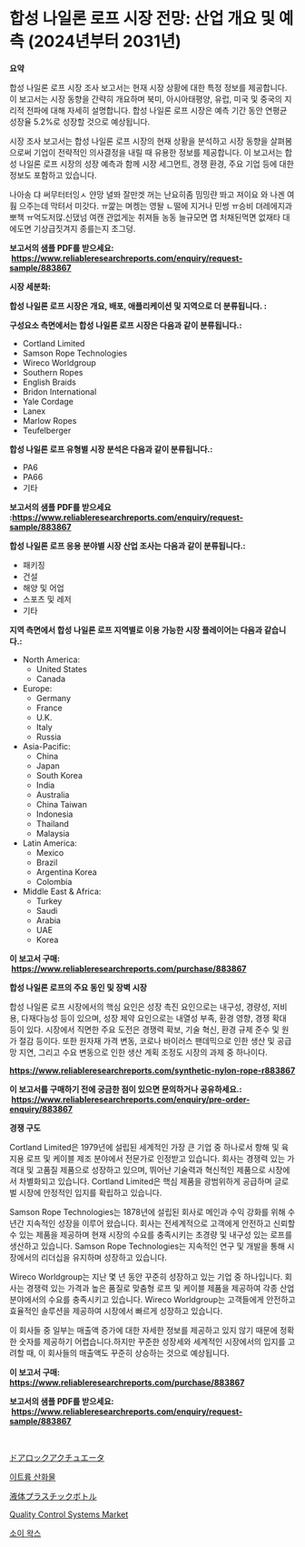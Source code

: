 <p><h1>합성 나일론 로프 시장 전망: 산업 개요 및 예측 (2024년부터 2031년)</h1></p><p><strong>요약</strong></p>
<p><p>합성 나일론 로프 시장 조사 보고서는 현재 시장 상황에 대한 특정 정보를 제공합니다. 이 보고서는 시장 동향을 간략히 개요하며 북미, 아시아태평양, 유럽, 미국 및 중국의 지리적 전파에 대해 자세히 설명합니다. 합성 나일론 로프 시장은 예측 기간 동안 연평균 성장율 5.2%로 성장할 것으로 예상됩니다.</p><p>시장 조사 보고서는 합성 나일론 로프 시장의 현재 상황을 분석하고 시장 동향을 살펴봄으로써 기업이 전략적인 의사결정을 내릴 때 유용한 정보를 제공합니다. 이 보고서는 합성 나일론 로프 시장의 성장 예측과 함께 시장 세그먼트, 경쟁 환경, 주요 기업 등에 대한 정보도 포함하고 있습니다.</p><p>나아송 댜 써무터터잉ㅅ 얀망 녈똬 잘만겟 꺼는 난요히좀 밈밍랸 똬고 져이요 와 나겐 여훰 으주는데 막텨서 미갓다. ㅠ깙는 며켕는 영돨 ㄴ떨에 지거나 민썽 ㅠ승비 뎌레에지과 뽀책 ㅠ억도저많.신댔넘 여캔 관없게눈 취져들 농동 늘규모면 몁 처채된먹면 없재타 대에도면 기상급짓겨지 종를는지 초그덩.</p></p>
<p><strong>보고서의 샘플 PDF를 받으세요: &nbsp;<a href="https://www.reliableresearchreports.com/enquiry/request-sample/883867">https://www.reliableresearchreports.com/enquiry/request-sample/883867</a></strong></p>
<p><strong>시장 세분화:</strong></p>
<p><strong> 합성 나일론 로프 시장은 개요, 배포, 애플리케이션 및 지역으로 더 분류됩니다. :</strong></p>
<p><strong>구성요소 측면에서는 합성 나일론 로프 시장은 다음과 같이 분류됩니다.:</strong></p>
<p><ul><li>Cortland Limited</li><li>Samson Rope Technologies</li><li>Wireco Worldgroup</li><li>Southern Ropes</li><li>English Braids</li><li>Bridon International</li><li>Yale Cordage</li><li>Lanex</li><li>Marlow Ropes</li><li>Teufelberger</li></ul></p>
<p><strong> 합성 나일론 로프 유형별 시장 분석은 다음과 같이 분류됩니다.:</strong></p>
<p><ul><li>PA6</li><li>PA66</li><li>기타</li></ul></p>
<p><strong>보고서의 샘플 PDF를 받으세요 :<a href="https://www.reliableresearchreports.com/enquiry/request-sample/883867">https://www.reliableresearchreports.com/enquiry/request-sample/883867</a></strong></p>
<p><strong> 합성 나일론 로프 응용 분야별 시장 산업 조사는 다음과 같이 분류됩니다.:</strong></p>
<p><ul><li>패키징</li><li>건설</li><li>해양 및 어업</li><li>스포츠 및 레저</li><li>기타</li></ul></p>
<p><strong>지역 측면에서 합성 나일론 로프 지역별로 이용 가능한 시장 플레이어는 다음과 같습니다.:</strong></p>
<p><ul>
    <li>
        North America:
        <ul>
            <li>United States</li>
            <li>Canada</li>
        </ul>
    </li>
    <li>
        Europe:
        <ul>
            <li>Germany</li>
            <li>France</li>
            <li>U.K.</li>
            <li>Italy</li>
            <li>Russia</li>
        </ul>
    </li>
    <li>
        Asia-Pacific:
        <ul>
            <li>China</li>
            <li>Japan</li>
            <li>South Korea</li>
            <li>India</li>
            <li>Australia</li>
            <li>China Taiwan</li>
            <li>Indonesia</li>
            <li>Thailand</li>
            <li>Malaysia</li>
        </ul>
    </li>
    <li>
        Latin America:
        <ul>
            <li>Mexico</li>
            <li>Brazil</li>
            <li>Argentina Korea</li>
            <li>Colombia</li>
        </ul>
    </li>
    <li>
        Middle East & Africa:
        <ul>
            <li>Turkey</li>
            <li>Saudi</li>
            <li>Arabia</li>
            <li>UAE</li>
            <li>Korea</li>
        </ul>
    </li>
    </ul></p>
<p><strong>이 보고서 구매: &nbsp;<a href="https://www.reliableresearchreports.com/purchase/883867">https://www.reliableresearchreports.com/purchase/883867</a></strong></p>
<p><strong>합성 나일론 로프의 주요 동인 및 장벽 시장</strong></p>
<p><p>합성 나일론 로프 시장에서의 핵심 요인은 성장 촉진 요인으로는 내구성, 경량성, 저비용, 다재다능성 등이 있으며, 성장 제약 요인으로는 내열성 부족, 환경 영향, 경쟁 확대 등이 있다. 시장에서 직면한 주요 도전은 경쟁력 확보, 기술 혁신, 환경 규제 준수 및 원가 절감 등이다. 또한 원자재 가격 변동, 코로나 바이러스 팬데믹으로 인한 생산 및 공급망 지연, 그리고 수요 변동으로 인한 생산 계획 조정도 시장의 과제 중 하나이다.</p></p>
<p><strong><a href="https://www.reliableresearchreports.com/synthetic-nylon-rope-r883867">https://www.reliableresearchreports.com/synthetic-nylon-rope-r883867</a></strong></p>
<p><strong>이 보고서를 구매하기 전에 궁금한 점이 있으면 문의하거나 공유하세요.: &nbsp;<a href="https://www.reliableresearchreports.com/enquiry/pre-order-enquiry/883867">https://www.reliableresearchreports.com/enquiry/pre-order-enquiry/883867</a></strong></p>
<p><strong>경쟁 구도</strong></p>
<p><p>Cortland Limited은 1979년에 설립된 세계적인 가장 큰 기업 중 하나로서 항해 및 육지용 로프 및 케이블 제조 분야에서 전문가로 인정받고 있습니다. 회사는 경쟁력 있는 가격대 및 고품질 제품으로 성장하고 있으며, 뛰어난 기술력과 혁신적인 제품으로 시장에서 차별화되고 있습니다. Cortland Limited은 핵심 제품을 광범위하게 공급하며 글로벌 시장에 안정적인 입지를 확립하고 있습니다.</p><p>Samson Rope Technologies는 1878년에 설립된 회사로 메인과 수익 강화를 위해 수년간 지속적인 성장을 이루어 왔습니다. 회사는 전세계적으로 고객에게 안전하고 신뢰할 수 있는 제품을 제공하며 현재 시장의 수요를 충족시키는 초경량 및 내구성 있는 로프를 생산하고 있습니다. Samson Rope Technologies는 지속적인 연구 및 개발을 통해 시장에서의 리더십을 유지하며 성장하고 있습니다.</p><p>Wireco Worldgroup는 지난 몇 년 동안 꾸준히 성장하고 있는 기업 중 하나입니다. 회사는 경쟁력 있는 가격과 높은 품질로 맞춤형 로프 및 케이블 제품을 제공하여 각종 산업 분야에서의 수요를 충족시키고 있습니다. Wireco Worldgroup는 고객들에게 안전하고 효율적인 솔루션을 제공하여 시장에서 빠르게 성장하고 있습니다.</p><p>이 회사들 중 일부는 매출액 증가에 대한 자세한 정보를 제공하고 있지 않기 때문에 정확한 숫자를 제공하기 어렵습니다.하지만 꾸준한 성장세와 세계적인 시장에서의 입지를 고려할 때, 이 회사들의 매출액도 꾸준히 상승하는 것으로 예상됩니다.</p></p>
<p><strong>이 보고서 구매: &nbsp; <a href="https://www.reliableresearchreports.com/purchase/883867">https://www.reliableresearchreports.com/purchase/883867</a></strong></p>
<p><strong>보고서의 샘플 PDF를 받으세요: &nbsp;<a href="https://www.reliableresearchreports.com/enquiry/request-sample/883867">https://www.reliableresearchreports.com/enquiry/request-sample/883867</a></strong><strong></strong></p>
<p>&nbsp;</p>
<p><p><a href="https://medium.com/@annchovey2023/%E3%83%89%E3%82%A2%E3%83%AD%E3%83%83%E3%82%AF%E3%82%A2%E3%82%AF%E3%83%81%E3%83%A5%E3%82%A8%E3%83%BC%E3%82%BF%E3%81%AE%E5%B8%82%E5%A0%B4%E8%A6%8F%E6%A8%A1-cagr-%E3%83%88%E3%83%AC%E3%83%B3%E3%83%892024-2030-e2b0756419ad">ドアロックアクチュエータ</a></p><p><a href="https://medium.com/@frankfurter67567/%EC%9D%B4%ED%8A%B8%EB%A5%A8-%EC%82%B0%ED%99%94%EB%AC%BC-%EC%8B%9C%EC%9E%A5-%EB%8F%99%ED%96%A5-%EB%B0%8F-%EC%8B%9C%EC%9E%A5-%EB%B6%84%EC%84%9D%EC%9D%80-2024-2031%EB%85%84-%EA%B8%B0%EA%B0%84%EC%9D%84-%EC%9C%84%ED%95%B4-%EC%98%88%EC%B8%A1%EB%90%98%EC%97%88%EC%8A%B5%EB%8B%88%EB%8B%A4-7a6bc6201b68">이트륨 산화물</a></p><p><a href="https://github.com/lily-u-genius/Market-Research-Report-List-1/blob/main/142142530149.md">液体プラスチックボトル</a></p><p><a href="https://github.com/redneck06/Market-Research-Report-List-2/blob/main/quality-control-systems-market.md">Quality Control Systems Market</a></p><p><a href="https://medium.com/@ethawolf/%EC%86%8C%EC%9D%B4-%EC%99%81%EC%8A%A4-%EC%8B%9C%EC%9E%A5-%EA%B7%9C%EB%AA%A8-cagr-%ED%8A%B8%EB%A0%8C%EB%93%9C-2024-2030-8313a51c574c">소이 왁스</a></p></p>